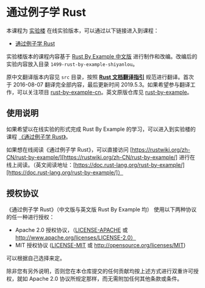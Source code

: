 # 通过例子学 Rust

本课程为 [实验楼](https://www.shiyanlou.com/) 在线实验版本，可以通过以下链接进入到课程：

* [通过例子学 Rust](https://www.shiyanlou.com/courses/1499)

实验楼版本的课程内容基于 [Rust By Example 中文版](https://github.com/rust-lang-cn/rust-by-example-cn) 进行制作和改编。改编后的实验内容放入目录 `1499-rust-by-example-shiyanlou`。

原中文翻译版本内容见 `src` 目录，按照 [**Rust 文档翻译指引**](https://github.com/rust-lang-cn/rust-translation-guide) 规范进行翻译。首次于 2016-08-07 翻译完全部内容，最后更新时间 2019.5.3。如果希望参与翻译工作，可以关注项目 [rust-by-example-cn](https://github.com/rust-lang-cn/rust-by-example-cn)。英文原版仓库见 [rust-by-example](https://github.com/rust-lang/rust-by-example)。

## 使用说明

如果希望以在线实验的形式完成 Rust By Example 的学习，可以进入到实验楼的课程 [《通过例子学 Rust》](https://www.shiyanlou.com/courses/1499)。

如果想在线阅读《通过例子学 Rust》，可以直接访问 [https://rustwiki.org/zh-CN/rust-by-example/][https://rustwiki.org/zh-CN/rust-by-example/] 进行在线上阅读。（英文阅读地址：[https://doc.rust-lang.org/rust-by-example/][https://doc.rust-lang.org/rust-by-example/]）

## 授权协议

《通过例子学 Rust》（中文版与英文版 Rust By Example 均） 使用以下两种协议的任一种进行授权：

* Apache 2.0 授权协议，（[LICENSE-APACHE](LICENSE-APACHE) 或 http://www.apache.org/licenses/LICENSE-2.0）
* MIT 授权协议 ([LICENSE-MIT](LICENSE-MIT) 或 http://opensource.org/licenses/MIT)

可以根据自己选择来定。

除非您有另外说明，否则您在本仓库提交的任何贡献均按上述方式进行双重许可授权，就如 Apache 2.0 协议所规定那样，而无需附加任何其他条款或条件。
